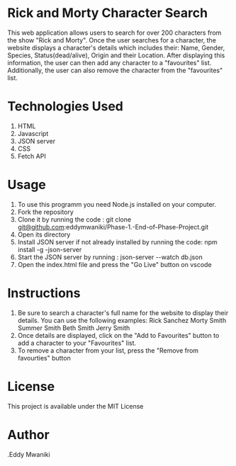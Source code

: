 # Rick and Morty Character Search
This web application allows users to search for over 200 characters from the show "Rick and Morty". Once the user searches for a character, the website displays a character's details which includes their: Name, Gender, Species, Status(dead/alive), Origin and their Location. After displaying this information, the user can then add any character to a "favourites" list. Additionally, the user can also remove the character from the "favourites" list.

# Technologies Used
1. HTML
2. Javascript
3. JSON server
4. CSS
5. Fetch API

# Usage
1. To use this programm you need Node.js installed on your computer.
2. Fork the repository
3. Clone it by running the code : 
 git clone git@github.com:eddymwaniki/Phase-1.-End-of-Phase-Project.git  
4. Open its directory
5. Install JSON server if not already installed by running the code:
  npm install -g -json-server
6. Start the JSON server by running :
   json-server --watch db.json
7. Open the index.html file and press the "Go Live" button on vscode

# Instructions 
1. Be sure to search a character's full name for the website to display their details. You can use the following examples:
 Rick Sanchez
 Morty Smith
 Summer Smith
 Beth Smith
 Jerry Smith
2. Once details are displayed, click on the "Add to Favourites" button to add a character to your "Favourites" list.
3. To remove a character from your list, press the "Remove from favourties" button 

# License
This project is available under the MIT License

# Author
 .Eddy Mwaniki
     
 